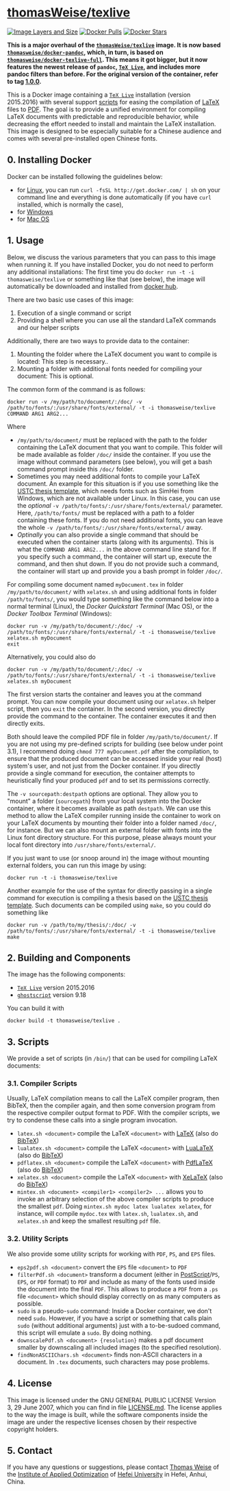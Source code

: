 # [thomasWeise/texlive](http://hub.docker.com/r/thomasweise/texlive/)

[![Image Layers and Size](http://imagelayers.io/badge/thomasweise/texlive:latest.svg)](http://imagelayers.io/?images=thomasweise%2Ftexlive:latest)
[![Docker Pulls](http://img.shields.io/docker/pulls/thomasweise/texlive.svg)](http://hub.docker.com/r/thomasweise/texlive/)
[![Docker Stars](http://img.shields.io/docker/stars/thomasweise/texlive.svg)](http://hub.docker.com/r/thomasweise/texlive/)

**This is a major overhaul of the [`thomasWeise/texlive`](http://hub.docker.com/r/thomasweise/texlive/) image.
It is now based [`thomasweise/docker-pandoc`](http://hub.docker.com/r/thomasweise/docker-pandoc/), which, in turn, is based on [`thomasweise/docker-texlive-full`](http://hub.docker.com/r/thomasweise/docker-texlive-full/). This means it got bigger, but it now features the newest release of `pandoc`, [`TeX Live`](http://en.wikipedia.org/wiki/TeX_Live), and includes more pandoc filters than before. For the original version of the container, refer to tag [1.0.0](http://github.com/thomasWeise/docker-texlive/releases/tag/1.0.0).**

This is a Docker image containing a [`TeX Live`](http://en.wikipedia.org/wiki/TeX_Live) installation (version 2015.2016) with several support <a href="#user-content-3-scripts">scripts</a> for easing the compilation of [LaTeX](http://en.wikipedia.org/wiki/LaTeX) files to [PDF](http://en.wikipedia.org/wiki/Portable_Document_Format). The goal is to provide a unified environment for compiling LaTeX documents with predictable and reproducible behavior, while decreasing the effort needed to install and maintain the LaTeX installation. This image is designed to be especially suitable for a Chinese audience and comes with several pre-installed open Chinese fonts.

## 0. Installing Docker

Docker can be installed following the guidelines below:

* for [Linux](http://docs.docker.com/linux/step_one/), you can run  `curl -fsSL http://get.docker.com/ | sh` on your command line and everything is done automatically (if you have `curl` installed, which is normally the case),
* for [Windows](http://docs.docker.com/windows/step_one/)
* for [Mac OS](http://docs.docker.com/mac/step_one/)

## 1. Usage

Below, we discuss the various parameters that you can pass to this image when running it. If you have installed Docker, you do not need to perform any additional installations: The first time you do `docker run -t -i thomasweise/texlive` or something like that (see below), the image will automatically be downloaded and installed from [docker hub](http://hub.docker.com/).

There are two basic use cases of this image:

1. Execution of a single command or script
2. Providing a shell where you can use all the standard LaTeX commands and our helper scripts 

Additionally, there are two ways to provide data to the container:

1. Mounting the folder where the LaTeX document you want to compile is located: This step is necessary..
2. Mounting a folder with additional fonts needed for compiling your document: This is optional.

The common form of the command is as follows:

    docker run -v /my/path/to/document/:/doc/ -v /path/to/fonts/:/usr/share/fonts/external/ -t -i thomasweise/texlive COMMAND ARG1 ARG2...
    
Where

* `/my/path/to/document/` must be replaced with the path to the folder containing the LaTeX document that you want to compile. This folder will be made available as folder `/doc/` inside the container. If you use the image without command parameters (see below), you will get a bash command prompt inside this `/doc/` folder.
* Sometimes you may need additional fonts to compile your LaTeX document. An example for this situation is if you use something like the [USTC thesis template](http://github.com/ustctug/ustcthesis), which needs fonts such as SimHei from Windows, which are not available under Linux. In this case, you can use the *optional* `-v /path/to/fonts/:/usr/share/fonts/external/` parameter. Here, `/path/to/fonts/` must be replaced with a path to a folder containing these fonts. If you do not need additional fonts, you can leave the whole `-v /path/to/fonts/:/usr/share/fonts/external/` away.
* *Optinally* you can also provide a single command that should be executed when the container starts (along with its arguments). This is what the `COMMAND ARG1 ARG2...` in the above command line stand for. If you specify such a command, the container will start up, execute the command, and then shut down. If you do not provide such a command, the container will start up and provide you a bash prompt in folder `/doc/`.

For compiling some document named `myDocument.tex` in folder `/my/path/to/document/` with `xelatex.sh` and using additional fonts in folder `/path/to/fonts/`, you would type something like the command below into a normal terminal (Linux), the *Docker Quickstart Terminal* (Mac OS), or the *Docker Toolbox Terminal* (Windows):

    docker run -v /my/path/to/document/:/doc/ -v /path/to/fonts/:/usr/share/fonts/external/ -t -i thomasweise/texlive
    xelatex.sh myDocument
    exit
    
Alternatively, you could also do

    docker run -v /my/path/to/document/:/doc/ -v /path/to/fonts/:/usr/share/fonts/external/ -t -i thomasweise/texlive xelatex.sh myDocument
    
The first version starts the container and leaves you at the command prompt. You can now compile your document using our `xelatex.sh` helper script, then you `exit` the container. In the second version, you directly provide the command to the container. The container executes it and then directly exits.
  
Both should leave the compiled PDF file in folder `/my/path/to/document/`. If you are not using my pre-defined scripts for building (see below under point 3.1), I recommend doing `chmod 777 myDocument.pdf` after the compilation, to ensure that the produced document can be accessed inside your real (host) system's user, and not just from the Docker container. If you directly provide a single command for execution, the container attempts to heuristically find your produced `pdf` and to set its permissions correctly. 

The `-v sourcepath:destpath` options are optional. They allow you to "mount" a folder (`sourcepath`) from your local system into the Docker container, where it becomes available as path `destpath`. We can use this method to allow the LaTeX compiler running inside the container to work on your LaTeX documents by mounting their folder into a folder named `/doc/`, for instance. But we can also mount an external folder with fonts into the Linux font directory structure. For this purpose, please always mount your local font directory into `/usr/share/fonts/external/`. 

If you just want to use (or snoop around in) the image without mounting external folders, you can run this image by using:

    docker run -t -i thomasweise/texlive

Another example for the use of the syntax for directly passing in a single command for execution is compiling a thesis based on the [USTC thesis template](http://github.com/ustctug/ustcthesis). Such documents can be compiled using `make`, so you could do something like

    docker run -v /path/to/my/thesis/:/doc/ -v /path/to/fonts/:/usr/share/fonts/external/ -t -i thomasweise/texlive make

## 2. Building and Components

The image has the following components:

- [`TeX Live`](http://www.tug.org/texlive/) version 2015.2016
- [`ghostscript`](http://ghostscript.com/) version 9.18

You can build it with

    docker build -t thomasweise/texlive .

## 3. Scripts

We provide a set of scripts (in `/bin/`) that can be used for compiling LaTeX documents:

### 3.1. Compiler Scripts

Usually, LaTeX compilation means to call the LaTeX compiler program, then BibTeX, then the compiler again, and then some conversion program from the respective compiler output format to PDF. With the compiler scripts, we try to condense these calls into a single program invocation.

- `latex.sh <document>` compile the LaTeX `<document>` with [LaTeX](http://en.wikipedia.org/wiki/LaTeX) (also do [BibTeX](http://en.wikipedia.org/wiki/BibTeX))
- `lualatex.sh <document>` compile the LaTeX `<document>` with [LuaLaTeX](http://en.wikipedia.org/wiki/LuaTeX) (also do [BibTeX](http://en.wikipedia.org/wiki/BibTeX))
- `pdflatex.sh <document>` compile the LaTeX `<document>` with [PdfLaTeX](http://en.wikipedia.org/wiki/pdfTeX) (also do [BibTeX](http://en.wikipedia.org/wiki/BibTeX))
- `xelatex.sh <document>` compile the LaTeX `<document>` with [XeLaTeX](http://en.wikipedia.org/wiki/XeLaTeX) (also do [BibTeX](http://en.wikipedia.org/wiki/BibTeX))
- `mintex.sh <document> <compiler1> <compiler2> ...` allows you to invoke an arbitrary selection of the above compiler scripts to produce the smallest `pdf`. Doing `mintex.sh mydoc latex lualatex xelatex`, for instance, will compile `mydoc.tex` with `latex.sh`, `lualatex.sh`, and `xelatex.sh` and keep the smallest resulting `pdf` file.

### 3.2. Utility Scripts

We also provide some utility scripts for working with `PDF`, `PS`, and `EPS` files.

- `eps2pdf.sh <document>` convert the `EPS` file `<document>` to `PDF`
- `filterPdf.sh <document>` transform a document (either in [PostScript](http://en.wikipedia.org/wiki/PostScript)/`PS`, `EPS`, or `PDF` format) to `PDF` and include as many of the fonts used inside the document into the final `PDF`. This allows to produce a `PDF` from a `.ps` file `<document>` which should display correctly on as many computers as possible.
- `sudo` is a pseudo-`sudo` command: Inside a Docker container, we don't need `sudo`. However, if you have a script or something that calls plain `sudo` (without additional arguments) just with a to-be-sudoed command, this script will emulate a `sudo`. By doing nothing.
- `downscalePdf.sh <document> {resolution}` makes a pdf document smaller by downscaling all included images (to the specified resolution).
- `findNonASCIIChars.sh <document>` finds non-ASCII characters in a document. In `.tex` documents, such characters may pose problems.

## 4. License

This image is licensed under the GNU GENERAL PUBLIC LICENSE Version 3, 29 June 2007, which you can find in file [LICENSE.md](http://github.com/thomasWeise/docker-texlive/blob/master/LICENSE.md). The license applies to the way the image is built, while the software components inside the image are under the respective licenses chosen by their respective copyright holders.

## 5. Contact

If you have any questions or suggestions, please contact [Thomas Weise](mailto:tweise@hfuu.edu.cn) of the [Institute of Applied Optimization](http://iao.hfuu.edu.cn) of [Hefei University](http://www.hfuu.edu.cn) in Hefei, Anhui, China.
